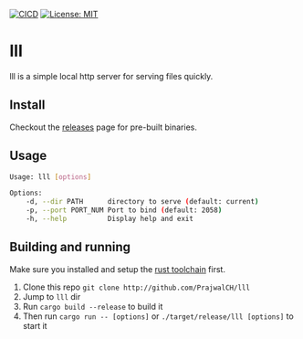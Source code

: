 [![CICD](https://github.com/PrajwalCH/lll/actions/workflows/CICD.yml/badge.svg?branch=main)](https://github.com/PrajwalCH/lll/actions/workflows/CICD.yml) [![License: MIT](https://img.shields.io/badge/License-MIT-yellow.svg)](https://opensource.org/licenses/MIT)

# lll

lll is a simple local http server for serving files quickly.

## Install

Checkout the [releases](https://github.com/PrajwalCH/lll/releases) page for pre-built binaries.

## Usage

```bash
Usage: lll [options]

Options:
    -d, --dir PATH      directory to serve (default: current)
    -p, --port PORT_NUM Port to bind (default: 2058)
    -h, --help          Display help and exit
```

## Building and running

Make sure you installed and setup the [rust toolchain](https://www.rust-lang.org/tools/install) first.

1. Clone this repo `git clone http://github.com/PrajwalCH/lll`
2. Jump to `lll` dir
3. Run `cargo build --release` to build it
4. Then run `cargo run -- [options]` or `./target/release/lll [options]` to start it
